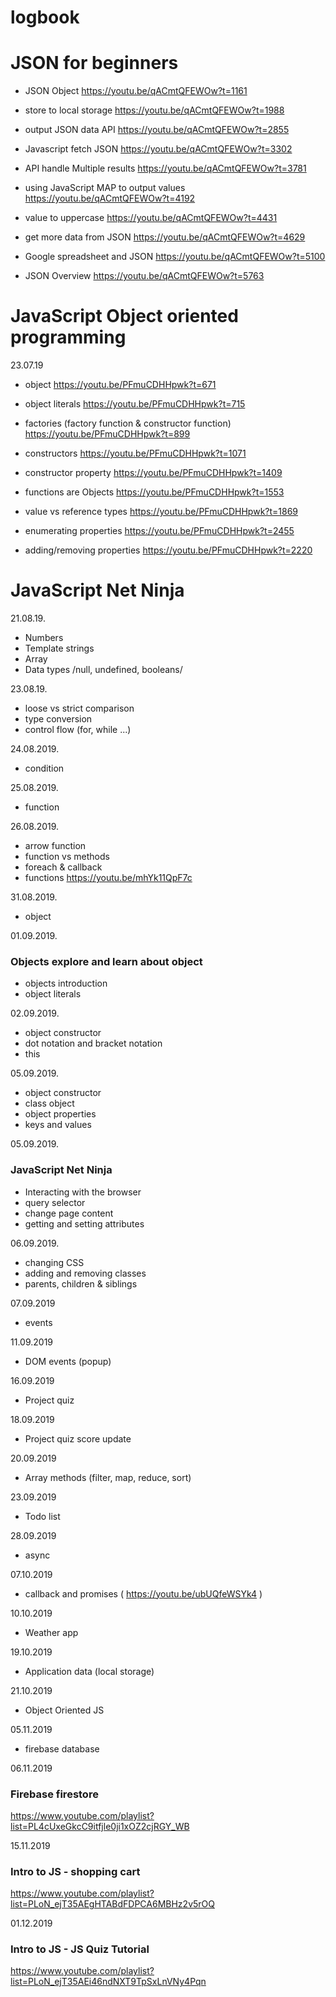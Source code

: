 # logbook

# JSON for beginners

- JSON Object
https://youtu.be/qACmtQFEWOw?t=1161

- store to local storage
https://youtu.be/qACmtQFEWOw?t=1988

- output JSON data API 
https://youtu.be/qACmtQFEWOw?t=2855

- Javascript fetch JSON
https://youtu.be/qACmtQFEWOw?t=3302

- API handle Multiple results
https://youtu.be/qACmtQFEWOw?t=3781

- using JavaScript MAP to output values
https://youtu.be/qACmtQFEWOw?t=4192

- value to uppercase
https://youtu.be/qACmtQFEWOw?t=4431

- get more data from JSON
https://youtu.be/qACmtQFEWOw?t=4629

- Google spreadsheet and JSON
https://youtu.be/qACmtQFEWOw?t=5100

- JSON Overview
https://youtu.be/qACmtQFEWOw?t=5763

# JavaScript Object oriented programming
23.07.19
- object
https://youtu.be/PFmuCDHHpwk?t=671

- object literals
https://youtu.be/PFmuCDHHpwk?t=715

- factories (factory function & constructor function)
https://youtu.be/PFmuCDHHpwk?t=899

- constructors 
https://youtu.be/PFmuCDHHpwk?t=1071

- constructor property
https://youtu.be/PFmuCDHHpwk?t=1409

- functions are Objects
https://youtu.be/PFmuCDHHpwk?t=1553

- value vs reference types
https://youtu.be/PFmuCDHHpwk?t=1869

- enumerating properties
https://youtu.be/PFmuCDHHpwk?t=2455

- adding/removing properties
https://youtu.be/PFmuCDHHpwk?t=2220

# JavaScript Net Ninja
21.08.19.
- Numbers
- Template strings
- Array
- Data types /null, undefined, booleans/

23.08.19.
- loose vs strict comparison
- type conversion
- control flow (for, while ...)

24.08.2019.
- condition 

25.08.2019.
- function

26.08.2019.
- arrow function
- function vs methods
- foreach & callback
- functions https://youtu.be/mhYk11QpF7c

31.08.2019.
- object

01.09.2019.
### Objects explore and learn about object
- objects introduction
- object literals

02.09.2019.
- object constructor
- dot notation and bracket notation
- this

05.09.2019.
- object constructor
- class object
- object properties
- keys and values

05.09.2019.
### JavaScript Net Ninja
- Interacting with the browser
- query selector
- change page content
- getting and setting attributes

06.09.2019.
- changing CSS
- adding and removing classes
- parents, children & siblings

07.09.2019
- events

11.09.2019
- DOM events (popup)

16.09.2019
- Project quiz

18.09.2019
- Project quiz score update

20.09.2019
- Array methods (filter, map, reduce, sort)

23.09.2019
- Todo list

28.09.2019
- async

07.10.2019
- callback and promises ( https://youtu.be/ubUQfeWSYk4 )

10.10.2019
- Weather app

19.10.2019
- Application data (local storage)

21.10.2019
- Object Oriented JS

05.11.2019
- firebase database

06.11.2019
### Firebase firestore 
https://www.youtube.com/playlist?list=PL4cUxeGkcC9itfjle0ji1xOZ2cjRGY_WB

15.11.2019
### Intro to JS - shopping cart
https://www.youtube.com/playlist?list=PLoN_ejT35AEgHTABdFDPCA6MBHz2v5rOQ

01.12.2019
### Intro to JS - JS Quiz Tutorial
https://www.youtube.com/playlist?list=PLoN_ejT35AEi46ndNXT9TpSxLnVNy4Pqn

